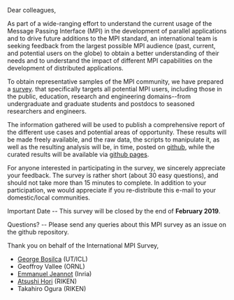 Dear colleagues,

As part of a wide-ranging effort to understand the current usage of the Message Passing Interface (MPI) in the development of parallel applications and to drive future additions to the MPI standard, an international team is seeking feedback from the largest possible MPI audience (past, current, and potential users on the globe) to obtain a better understanding of their needs and to understand the impact of different MPI capabilities on the development of distributed applications.

To obtain representative samples of the MPI community, we have prepared a [survey](https://docs.google.com/forms/d/e/1FAIpQLSd1bDppVODc8nB0BjIXdqSCO_MuEuNAAbBixl4onTchwSQFwg/viewform).
that specifically targets all potential MPI users, including those in the public, education, research and engineering domains--from undergraduate and graduate students and postdocs to seasoned researchers and engineers.

The information gathered will be used to publish a comprehensive report of the different use cases and potential areas of opportunity. These results will be made freely available, and the raw data, the scripts to manipulate it, as well as the resulting analysis will be, in time, posted on [github](https://github.com/bosilca/MPIsurvey/), while the curated results will be available via [github pages](https://bosilca.github.io/MPIsurvey/).

For anyone interested in participating in the survey, we sincerely appreciate your feedback.  The survey is rather short (about 30 easy questions), and should not take more than 15 minutes to complete.  In addition to your participation, we would appreciate if you re-distribute this e-mail to your domestic/local communities.

Important Date -- This survey will be closed by the end of __February 2019__.

Questions? -- Please send any queries about this MPI survey as an issue on the github repository.


Thank you on behalf of the International MPI Survey,
- [George Bosilca](https://github.com/bosilca) (UT/ICL)
- Geoffroy Vallee (ORNL)
- [Emmanuel Jeannot](https://github.com/ejeannot) (Inria)
- [Atsushi Hori](https://github.com/ahori) (RIKEN)
- Takahiro Ogura (RIKEN)
